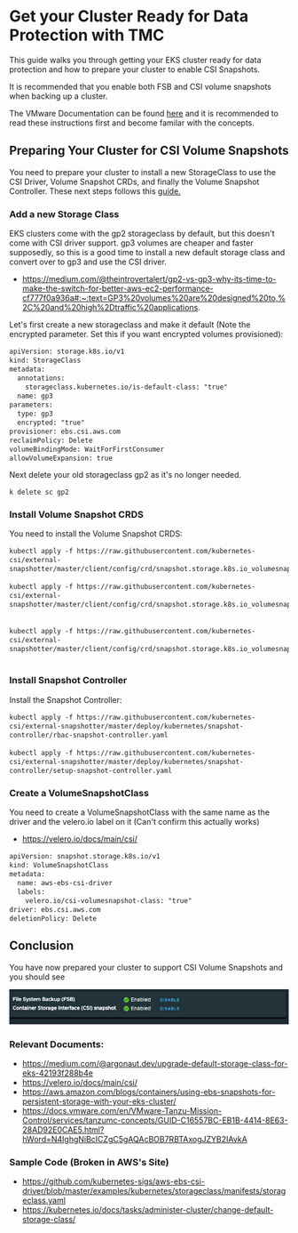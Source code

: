 # Get your Cluster Ready for Data Protection with TMC

This guide walks you through getting your EKS cluster ready for data protection and how to prepare your cluster to enable CSI Snapshots. 

It is recommended that you enable both FSB and CSI volume snapshots when backing up a cluster. 

The VMware Documentation can be found [here](https://docs.vmware.com/en/VMware-Tanzu-Mission-Control/services/tanzumc-concepts/GUID-C16557BC-EB1B-4414-8E63-28AD92E0CAE5.html?hWord=N4IghgNiBcICZgC5gAQAcBOB7RBTAxogJZYB2IAvkA) and it is recommended to read these instructions first and become familar with the concepts. 

## Preparing Your Cluster for CSI Volume Snapshots

You need to prepare your cluster to install a new StorageClass to use the CSI Driver, Volume Snapshot CRDs, and finally the Volume Snapshot Controller. These next steps follows this [guide.](https://aws.amazon.com/blogs/containers/using-ebs-snapshots-for-persistent-storage-with-your-eks-cluster/)

### Add a new Storage Class

EKS clusters come with the gp2 storageclass by default, but this doesn't come with CSI driver support. gp3 volumes are cheaper and faster supposedly, so this is a good time to install a new default storage class and convert over to gp3 and use the CSI driver.

* https://medium.com/@theintrovertalert/gp2-vs-gp3-why-its-time-to-make-the-switch-for-better-aws-ec2-performance-cf777f0a936a#:~:text=GP3%20volumes%20are%20designed%20to,%2C%20and%20high%2Dtraffic%20applications. 

Let's first create a new storageclass and make it default (Note the encrypted parameter. Set this if you want encrypted volumes provisioned):

```
apiVersion: storage.k8s.io/v1
kind: StorageClass
metadata:
  annotations:
    storageclass.kubernetes.io/is-default-class: "true"
  name: gp3
parameters:
  type: gp3
  encrypted: "true"
provisioner: ebs.csi.aws.com
reclaimPolicy: Delete
volumeBindingMode: WaitForFirstConsumer
allowVolumeExpansion: true
```

Next delete your old storageclass gp2 as it's no longer needed.

```
k delete sc gp2
```

### Install Volume Snapshot CRDS

You need to install the Volume Snapshot CRDS:

```
kubectl apply -f https://raw.githubusercontent.com/kubernetes-csi/external-snapshotter/master/client/config/crd/snapshot.storage.k8s.io_volumesnapshotclasses.yaml

kubectl apply -f https://raw.githubusercontent.com/kubernetes-csi/external-snapshotter/master/client/config/crd/snapshot.storage.k8s.io_volumesnapshotcontents.yaml


kubectl apply -f https://raw.githubusercontent.com/kubernetes-csi/external-snapshotter/master/client/config/crd/snapshot.storage.k8s.io_volumesnapshots.yaml


```

### Install Snapshot Controller

Install the Snapshot Controller:

```
kubectl apply -f https://raw.githubusercontent.com/kubernetes-csi/external-snapshotter/master/deploy/kubernetes/snapshot-controller/rbac-snapshot-controller.yaml

kubectl apply -f https://raw.githubusercontent.com/kubernetes-csi/external-snapshotter/master/deploy/kubernetes/snapshot-controller/setup-snapshot-controller.yaml

```

### Create a VolumeSnapshotClass

You need to create a VolumeSnapshotClass with the same name as the driver and the velero.io label on it (Can't confirm this actually works)

* https://velero.io/docs/main/csi/

```
apiVersion: snapshot.storage.k8s.io/v1
kind: VolumeSnapshotClass
metadata:
  name: aws-ebs-csi-driver
  labels:
    velero.io/csi-volumesnapshot-class: "true"
driver: ebs.csi.aws.com
deletionPolicy: Delete
```

## Conclusion

You have now prepared your cluster to support CSI Volume Snapshots and you should see

![image](images/enabled.png)


### Relevant Documents:

* https://medium.com/@argonaut.dev/upgrade-default-storage-class-for-eks-42193f288b4e
* https://velero.io/docs/main/csi/
* https://aws.amazon.com/blogs/containers/using-ebs-snapshots-for-persistent-storage-with-your-eks-cluster/
* https://docs.vmware.com/en/VMware-Tanzu-Mission-Control/services/tanzumc-concepts/GUID-C16557BC-EB1B-4414-8E63-28AD92E0CAE5.html?hWord=N4IghgNiBcICZgC5gAQAcBOB7RBTAxogJZYB2IAvkA 

### Sample Code (Broken in AWS's Site)
* https://github.com/kubernetes-sigs/aws-ebs-csi-driver/blob/master/examples/kubernetes/storageclass/manifests/storageclass.yaml
* https://kubernetes.io/docs/tasks/administer-cluster/change-default-storage-class/
